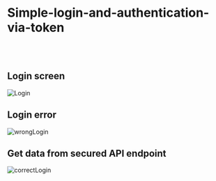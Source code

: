 # Simple-login-and-authentication-via-token
 <br />
 <br />

## Login screen

![Login](https://user-images.githubusercontent.com/82768146/121071198-efc8bd00-c7cf-11eb-942e-a6f1aee4aa51.JPG)

## Login error

![wrongLogin](https://user-images.githubusercontent.com/82768146/121071157-e4759180-c7cf-11eb-8a22-fa7f33a82c0a.JPG)

## Get data from secured API endpoint

![correctLogin](https://user-images.githubusercontent.com/82768146/121071242-fb1be880-c7cf-11eb-95ec-d61aaa3c3819.JPG)
